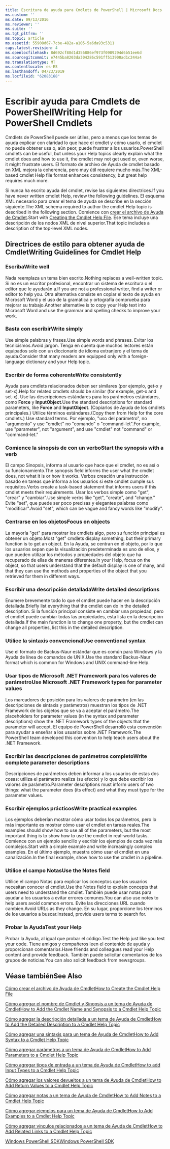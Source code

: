 ```yaml
---
title: Escritura de ayuda para Cmdlets de PowerShell | Microsoft Docs
ms.custom: ''
ms.date: 09/13/2016
ms.reviewer: ''
ms.suite: ''
ms.tgt_pltfrm: ''
ms.topic: article
ms.assetid: 55908d67-7cbe-482a-a105-5a6da93c5311
caps.latest.revision: 4
ms.openlocfilehash: 8d692cf88d1d356886ef973f0989294d6b51ee6d
ms.sourcegitcommit: e7445ba8203da304286c591ff513900ad1c244a4
ms.translationtype: MT
ms.contentlocale: es-ES
ms.lasthandoff: 04/23/2019
ms.locfileid: "62083168"
---
```

# <a name="writing-help-for-powershell-cmdlets"></a><span data-ttu-id="f8852-102">Escribir ayuda para Cmdlets de PowerShell</span><span class="sxs-lookup"><span data-stu-id="f8852-102">Writing Help for PowerShell Cmdlets</span></span>

<span data-ttu-id="f8852-103">Cmdlets de PowerShell puede ser útiles, pero a menos que los temas de ayuda explicar con claridad lo que hace el cmdlet y cómo usarlo, el cmdlet no puede obtener usa o, aún peor, puede frustrar a los usuarios.</span><span class="sxs-lookup"><span data-stu-id="f8852-103">PowerShell cmdlets can be useful, but unless your Help topics clearly explain what the cmdlet does and how to use it, the cmdlet may not get used or, even worse, it might frustrate users.</span></span>
<span data-ttu-id="f8852-104">El formato de archivo de Ayuda de cmdlet basado en XML mejora la coherencia, pero muy útil requiere mucho más.</span><span class="sxs-lookup"><span data-stu-id="f8852-104">The XML-based cmdlet Help file format enhances consistency, but great help requires much more.</span></span>

<span data-ttu-id="f8852-105">Si nunca ha escrito ayuda del cmdlet, revise las siguientes directrices.</span><span class="sxs-lookup"><span data-stu-id="f8852-105">If you have never written cmdlet Help, review the following guidelines.</span></span>
<span data-ttu-id="f8852-106">El esquema XML necesario para crear el tema de ayuda se describe en la sección siguiente.</span><span class="sxs-lookup"><span data-stu-id="f8852-106">The XML schema required to author the cmdlet Help topic is described in the following section.</span></span>
<span data-ttu-id="f8852-107">Comience con [crear el archivo de Ayuda de Cmdlet](./how-to-create-the-cmdlet-help-file.md).</span><span class="sxs-lookup"><span data-stu-id="f8852-107">Start with [Creating the Cmdlet Help File](./how-to-create-the-cmdlet-help-file.md).</span></span>
<span data-ttu-id="f8852-108">Ese tema incluye una descripción de los nodos XML de nivel superior.</span><span class="sxs-lookup"><span data-stu-id="f8852-108">That topic includes a description of the top-level XML nodes.</span></span>

## <a name="writing-guidelines-for-cmdlet-help"></a><span data-ttu-id="f8852-109">Directrices de estilo para obtener ayuda de Cmdlet</span><span class="sxs-lookup"><span data-stu-id="f8852-109">Writing Guidelines for Cmdlet Help</span></span>

### <a name="write-well"></a><span data-ttu-id="f8852-110">Escriba</span><span class="sxs-lookup"><span data-stu-id="f8852-110">Write well</span></span>
<span data-ttu-id="f8852-111">Nada reemplaza un tema bien escrito.</span><span class="sxs-lookup"><span data-stu-id="f8852-111">Nothing replaces a well-written topic.</span></span>
<span data-ttu-id="f8852-112">Si no es un escritor profesional, encontrar un sistema de escritura o el editor que le ayudarán a.</span><span class="sxs-lookup"><span data-stu-id="f8852-112">If you are not a professional writer, find a writer or editor to help you.</span></span>
<span data-ttu-id="f8852-113">Otra alternativa consiste en copiar el texto de ayuda en Microsoft Word y el uso de la gramática y ortografía comprueba para mejorar su trabajo.</span><span class="sxs-lookup"><span data-stu-id="f8852-113">Another alternative is to copy your Help text into Microsoft Word and use the grammar and spelling checks to improve your work.</span></span>

### <a name="write-simply"></a><span data-ttu-id="f8852-114">Basta con escribir</span><span class="sxs-lookup"><span data-stu-id="f8852-114">Write simply</span></span>
<span data-ttu-id="f8852-115">Use simple palabras y frases.</span><span class="sxs-lookup"><span data-stu-id="f8852-115">Use simple words and phrases.</span></span>
<span data-ttu-id="f8852-116">Evitar los tecnicismos.</span><span class="sxs-lookup"><span data-stu-id="f8852-116">Avoid jargon.</span></span>
<span data-ttu-id="f8852-117">Tenga en cuenta que muchos lectores están equipados solo con un diccionario de idioma extranjero y el tema de ayuda.</span><span class="sxs-lookup"><span data-stu-id="f8852-117">Consider that many readers are equipped only with a foreign-language dictionary and your Help topic.</span></span>

### <a name="write-consistently"></a><span data-ttu-id="f8852-118">Escribir de forma coherente</span><span class="sxs-lookup"><span data-stu-id="f8852-118">Write consistently</span></span>
<span data-ttu-id="f8852-119">Ayuda para cmdlets relacionados deben ser similares (por ejemplo, get-x y set-x).</span><span class="sxs-lookup"><span data-stu-id="f8852-119">Help for related cmdlets should be similar (for example, get-x and set-x).</span></span>
<span data-ttu-id="f8852-120">Use las descripciones estándares para los parámetros estándares, como **Force** y **InputObject**.</span><span class="sxs-lookup"><span data-stu-id="f8852-120">Use the standard descriptions for standard parameters, like **Force** and **InputObject**.</span></span>
<span data-ttu-id="f8852-121">(Copiarlos de Ayuda de los cmdlets principales.) Utilice términos estándares.</span><span class="sxs-lookup"><span data-stu-id="f8852-121">(Copy them from Help for the core cmdlets.) Use standard terms.</span></span>
<span data-ttu-id="f8852-122">Por ejemplo, "uso del parámetro", no "argumento" y use "cmdlet" no "comando" o "command-let".</span><span class="sxs-lookup"><span data-stu-id="f8852-122">For example, use "parameter", not "argument", and use "cmdlet" not "command" or "command-let."</span></span>

### <a name="start-the-synopsis-with-a-verb"></a><span data-ttu-id="f8852-123">Comience la sinopsis de con un verbo</span><span class="sxs-lookup"><span data-stu-id="f8852-123">Start the synopsis with a verb</span></span>
<span data-ttu-id="f8852-124">El campo Sinopsis, informa al usuario que hace que el cmdlet, no es así o su funcionamiento.</span><span class="sxs-lookup"><span data-stu-id="f8852-124">The synopsis field informs the user what the cmdlet does, not what it is or how it works.</span></span>
<span data-ttu-id="f8852-125">Verbos creación una instrucción basado en tareas que informa a los usuarios si este cmdlet cumple sus requisitos.</span><span class="sxs-lookup"><span data-stu-id="f8852-125">Verbs create a task-based statement that informs users if this cmdlet meets their requirements.</span></span>
<span data-ttu-id="f8852-126">Usar los verbos simple como "get", "crear" y "cambiar".</span><span class="sxs-lookup"><span data-stu-id="f8852-126">Use simple verbs like "get", "create", and "change."</span></span>
<span data-ttu-id="f8852-127">Evite "set", que puede ser poco precisas y elegantes palabras como "modificar".</span><span class="sxs-lookup"><span data-stu-id="f8852-127">Avoid "set", which can be vague and fancy words like "modify".</span></span>

### <a name="focus-on-objects"></a><span data-ttu-id="f8852-128">Centrarse en los objetos</span><span class="sxs-lookup"><span data-stu-id="f8852-128">Focus on objects</span></span>
<span data-ttu-id="f8852-129">La mayoría "get" para mostrar los cmdlets algo, pero su función principal es obtener un objeto.</span><span class="sxs-lookup"><span data-stu-id="f8852-129">Most "get" cmdlets display something, but their primary function is to get an object.</span></span>
<span data-ttu-id="f8852-130">En la Ayuda, se centran en el objeto, por lo que los usuarios sepan que la visualización predeterminada es uno de ellos, y que pueden utilizar los métodos y propiedades del objeto que ha recuperado de ellas de maneras diferentes.</span><span class="sxs-lookup"><span data-stu-id="f8852-130">In your Help, focus on the object, so that users understand that the default display is one of many, and that they can use the methods and properties of the object that you retrieved for them in different ways.</span></span>

### <a name="write-detailed-descriptions"></a><span data-ttu-id="f8852-131">Escribir una descripción detallada</span><span class="sxs-lookup"><span data-stu-id="f8852-131">Write detailed descriptions</span></span>
<span data-ttu-id="f8852-132">Enumere brevemente todo lo que el cmdlet puede hacer en la descripción detallada.</span><span class="sxs-lookup"><span data-stu-id="f8852-132">Briefly list everything that the cmdlet can do in the detailed description.</span></span>
<span data-ttu-id="f8852-133">Si la función principal consiste en cambiar una propiedad, pero el cmdlet puede cambiar todas las propiedades, esta lista en la descripción detallada.</span><span class="sxs-lookup"><span data-stu-id="f8852-133">If the main function is to change one property, but the cmdlet can change all properties, list this in the detailed description.</span></span>

### <a name="use-conventional-syntax"></a><span data-ttu-id="f8852-134">Utilice la sintaxis convencional</span><span class="sxs-lookup"><span data-stu-id="f8852-134">Use conventional syntax</span></span>
<span data-ttu-id="f8852-135">Use el formato de Backus-Naur estándar que es común para Windows y la Ayuda de línea de comandos de UNIX.</span><span class="sxs-lookup"><span data-stu-id="f8852-135">Use the standard Backus-Naur format which is common for Windows and UNIX command-line Help.</span></span>

### <a name="use-microsoft-net-framework-types-for-parameter-values"></a><span data-ttu-id="f8852-136">Usar tipos de Microsoft .NET Framework para los valores de parámetro</span><span class="sxs-lookup"><span data-stu-id="f8852-136">Use Microsoft .NET Framework types for parameter values</span></span>
<span data-ttu-id="f8852-137">Los marcadores de posición para los valores de parámetro (en las descripciones de sintaxis y parámetros) muestran los tipos de .NET Framework de los objetos que se va a aceptar el parámetro.</span><span class="sxs-lookup"><span data-stu-id="f8852-137">The placeholders for parameter values (in the syntax and parameter descriptions) show the .NET Framework types of the objects that the parameter will accept.</span></span>
<span data-ttu-id="f8852-138">El equipo de PowerShell desarrolló esta convención para ayudar a enseñar a los usuarios sobre .NET Framework.</span><span class="sxs-lookup"><span data-stu-id="f8852-138">The PowerShell team developed this convention to help teach users about the .NET Framework.</span></span>

### <a name="write-complete-parameter-descriptions"></a><span data-ttu-id="f8852-139">Escribir las descripciones de parámetros completo</span><span class="sxs-lookup"><span data-stu-id="f8852-139">Write complete parameter descriptions</span></span>
<span data-ttu-id="f8852-140">Descripciones de parámetros deben informar a los usuarios de estas dos cosas: utiliza el parámetro realiza (su efecto) y lo que debe escribir los valores de parámetro.</span><span class="sxs-lookup"><span data-stu-id="f8852-140">Parameter descriptions must inform users of two things: what the parameter does (its effect) and what they must type for the parameter values.</span></span>

### <a name="write-practical-examples"></a><span data-ttu-id="f8852-141">Escribir ejemplos prácticos</span><span class="sxs-lookup"><span data-stu-id="f8852-141">Write practical examples</span></span>
<span data-ttu-id="f8852-142">Los ejemplos deberían mostrar cómo usar todos los parámetros, pero lo más importante es mostrar cómo usar el cmdlet en tareas reales.</span><span class="sxs-lookup"><span data-stu-id="f8852-142">The examples should show how to use all of the parameters, but the most important thing is to show how to use the cmdlet in real-world tasks.</span></span>
<span data-ttu-id="f8852-143">Comience con un ejemplo sencillo y escribir los ejemplos de cada vez más complejos.</span><span class="sxs-lookup"><span data-stu-id="f8852-143">Start with a simple example and write increasingly complex examples.</span></span>
<span data-ttu-id="f8852-144">En el último ejemplo, muestra cómo usar el cmdlet en una canalización.</span><span class="sxs-lookup"><span data-stu-id="f8852-144">In the final example, show how to use the cmdlet in a pipeline.</span></span>

### <a name="use-the-notes-field"></a><span data-ttu-id="f8852-145">Utilice el campo Notas</span><span class="sxs-lookup"><span data-stu-id="f8852-145">Use the Notes field</span></span>
<span data-ttu-id="f8852-146">Utilice el campo Notas para explicar los conceptos que los usuarios necesitan conocer el cmdlet.</span><span class="sxs-lookup"><span data-stu-id="f8852-146">Use the Notes field to explain concepts that users need to understand the cmdlet.</span></span>
<span data-ttu-id="f8852-147">También puede usar notas para ayudar a los usuarios a evitar errores comunes.</span><span class="sxs-lookup"><span data-stu-id="f8852-147">You can also use notes to help users avoid common errors.</span></span>
<span data-ttu-id="f8852-148">Evite las direcciones URL cuando cambien.</span><span class="sxs-lookup"><span data-stu-id="f8852-148">Avoid URLs as they change.</span></span>
<span data-ttu-id="f8852-149">En su lugar, proporcione los términos de los usuarios a buscar.</span><span class="sxs-lookup"><span data-stu-id="f8852-149">Instead, provide users terms to search for.</span></span>

### <a name="test-your-help"></a><span data-ttu-id="f8852-150">Probar la Ayuda</span><span class="sxs-lookup"><span data-stu-id="f8852-150">Test your Help</span></span>
<span data-ttu-id="f8852-151">Probar la Ayuda, al igual que probar el código.</span><span class="sxs-lookup"><span data-stu-id="f8852-151">Test the Help just like you test your code.</span></span>
<span data-ttu-id="f8852-152">Tiene amigos y compañeros leen el contenido de ayuda y proporcionan comentarios.</span><span class="sxs-lookup"><span data-stu-id="f8852-152">Have friends and colleagues read your Help content and provide feedback.</span></span>
<span data-ttu-id="f8852-153">También puede solicitar comentarios de los grupos de noticias.</span><span class="sxs-lookup"><span data-stu-id="f8852-153">You can also solicit feedback from newsgroups.</span></span>

## <a name="see-also"></a><span data-ttu-id="f8852-154">Véase también</span><span class="sxs-lookup"><span data-stu-id="f8852-154">See Also</span></span>

 [<span data-ttu-id="f8852-155">Cómo crear el archivo de Ayuda de Cmdlet</span><span class="sxs-lookup"><span data-stu-id="f8852-155">How to Create the Cmdlet Help File</span></span>](./how-to-create-the-cmdlet-help-file.md)

 [<span data-ttu-id="f8852-156">Cómo agregar el nombre de Cmdlet y Sinopsis a un tema de Ayuda de Cmdlet</span><span class="sxs-lookup"><span data-stu-id="f8852-156">How to Add the Cmdlet Name and Synopsis to a Cmdlet Help Topic</span></span>](./how-to-add-the-cmdlet-name-and-synopsis-to-a-cmdlet-help-topic.md)

 [<span data-ttu-id="f8852-157">Cómo agregar la descripción detallada a un tema de Ayuda de Cmdlet</span><span class="sxs-lookup"><span data-stu-id="f8852-157">How to Add the Detailed Description to a Cmdlet Help Topic</span></span>](./how-to-add-a-cmdlet-description.md)

 [<span data-ttu-id="f8852-158">Cómo agregar una sintaxis para un tema de Ayuda de Cmdlet</span><span class="sxs-lookup"><span data-stu-id="f8852-158">How to Add Syntax to a Cmdlet Help Topic</span></span>](./how-to-add-syntax-to-a-cmdlet-help-topic.md)

 [<span data-ttu-id="f8852-159">Cómo agregar parámetros a un tema de Ayuda de Cmdlet</span><span class="sxs-lookup"><span data-stu-id="f8852-159">How to Add Parameters to a Cmdlet Help Topic</span></span>](./how-to-add-parameter-information.md)

 [<span data-ttu-id="f8852-160">Cómo agregar tipos de entrada a un tema de Ayuda de Cmdlet</span><span class="sxs-lookup"><span data-stu-id="f8852-160">How to add Input Types to a Cmdlet Help Topic</span></span>](./how-to-add-input-types-to-a-cmdlet-help-topic.md)

 [<span data-ttu-id="f8852-161">Cómo agregar los valores devueltos a un tema de Ayuda de Cmdlet</span><span class="sxs-lookup"><span data-stu-id="f8852-161">How to Add Return Values to a Cmdlet Help Topic</span></span>](./how-to-add-return-values-to-a-cmdlet-help-topic.md)

 [<span data-ttu-id="f8852-162">Cómo agregar notas a un tema de Ayuda de Cmdlet</span><span class="sxs-lookup"><span data-stu-id="f8852-162">How to Add Notes to a Cmdlet Help Topic</span></span>](./how-to-add-notes-to-a-cmdlet-help-topic.md)

 [<span data-ttu-id="f8852-163">Cómo agregar ejemplos para un tema de Ayuda de Cmdlet</span><span class="sxs-lookup"><span data-stu-id="f8852-163">How to Add Examples to a Cmdlet Help Topic</span></span>](./how-to-add-examples-to-a-cmdlet-help-topic.md)

 [<span data-ttu-id="f8852-164">Cómo agregar vínculos relacionados a un tema de Ayuda de Cmdlet</span><span class="sxs-lookup"><span data-stu-id="f8852-164">How to Add Related Links to a Cmdlet Help Topic</span></span>](./how-to-add-related-links-to-a-cmdlet-help-topic.md)

 [<span data-ttu-id="f8852-165">Windows PowerShell SDK</span><span class="sxs-lookup"><span data-stu-id="f8852-165">Windows PowerShell SDK</span></span>](../windows-powershell-reference.md)